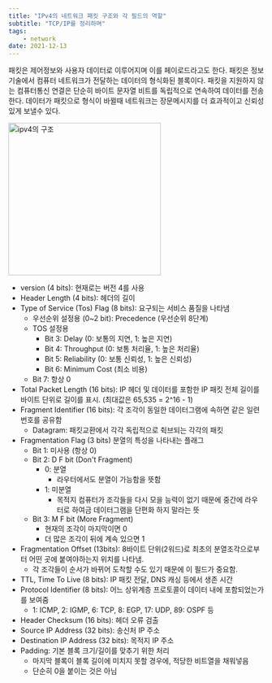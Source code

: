 ```yaml
---
title: "IPv4의 네트워크 패킷 구조와 각 필드의 역할"
subtitle: "TCP/IP를 정리하며"
tags:
    - network
date: 2021-12-13
---
```

패킷은 제어정보와 사용자 데이터로 이루어지며 이를 페이로드라고도 한다.
패킷은 정보기술에서 컴퓨터 네트워크가 전달하는 데이터의 형식화된 블록이다.
패킷을 지원하지 않는 컴퓨터통신 연결은 단순히 바이트 문자열 비트를 독립적으로 연속하여 데이터를 전송한다.
데이터가 패킷으로 형식이 바뀔때 네트워크는 장문메시지를 더 효과적이고 신뢰성있게 보낼수 있다.

<img src="https://user-images.githubusercontent.com/34048253/145793779-2da05d3e-8fe2-4803-b593-cd03b82453d4.jpeg" width=300  alt="ipv4의 구조" />

- version (4 bits): 현재로는 버전 4를 사용
- Header Length (4 bits): 헤더의 길이
- Type of Service (Tos) Flag (8 bits): 요구되는 서비스 품질을 나타냄
  - 우선순위 설정용 (0~2 bit): Precedence (우선순위 8단계)
  - TOS 설정용
    - Bit 3: Delay (0: 보통의 지연, 1: 높은 지연)
    - Bit 4: Throughput (0: 보통 처리율, 1: 높은 처리율)
    - Bit 5: Reliability (0: 보통 신뢰성, 1: 높은 신뢰성)
    - Bit 6: Minimum Cost (최소 비용)
  - Bit 7: 항상 0
- Total Packet Length (16 bits): IP 헤더 및 데이터를 포함한 IP 패킷 전체 길이를 바이트 단위로 길이를 표시. (최대값은 65,535 = 2^16 - 1)
- Fragment Identifier (16 bits): 각 조각이 동일한 데이터그램에 속하면 같은 일련번호를 공유함
  - Datagram: 패킷교환에서 각각 독립적으로 췩브되는 각각의 패킷
- Fragmentation Flag (3 bits) 분열의 특성을 나타내는 플래그
  - Bit 1: 미사용 (항상 0)
  - Bit 2: D F bit (Don't Fragment)
    - 0: 분열
      - 라우터에서도 분열이 가능함을 뜻함
    - 1: 미분열
      - 목적지 컴퓨터가 조각들을 다시 모을 능력이 없기 때문에 중간에 라우터로 하여금 데이터그램을 단편화 하지 말라는 뜻
  - Bit 3: M F bit (More Fragment)
    - 현재의 조각이 마지막이면 0
    - 더 많은 조각이 뒤에 계속 있으면 1
- Fragmentation Offset (13bits): 8바이트 단위(2워드)로 최초의 분열조각으로부터 어떤 곳에 붙여야하는지 위치를 나타냄.
  - 각 조각들이 순서가 바뀌어 도착할 수도 있기 때문에 이 필드가 중요함.
- TTL, Time To Live (8 bits): IP 패킷 전달, DNS 캐싱 등에서 생존 시간
- Protocol Identifier (8 bits): 어느 상위계층 프로토콜이 데이터 내에 포함되었는가를 보여줌
  - 1: ICMP, 2: IGMP, 6: TCP, 8: EGP, 17: UDP, 89: OSPF 등
- Header Checksum (16 bits): 헤더 오류 검출
- Source IP Address (32 bits): 송신처 IP 주소
- Destination IP Address (32 bits): 목적지 IP 주소
- Padding: 기본 블록 크기/길이를 맞추기 위한 처리
  - 마지막 블록이 블록 길이에 미치지 못할 경우에, 적당한 비트열을 채워넣음
  - 단순히 0을 붙이는 것은 아님
